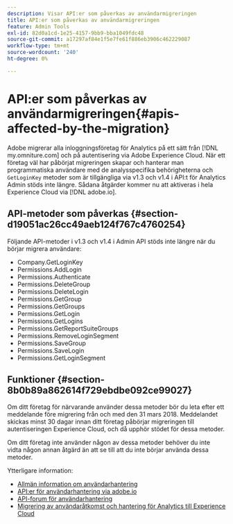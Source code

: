 ```yaml
---
description: Visar API:er som påverkas av användarmigreringen
title: API:er som påverkas av användarmigreringen
feature: Admin Tools
exl-id: 82d0a1cd-1e25-4157-9bb9-bba1049fdc48
source-git-commit: a17297af84e1f5e7fe61f886eb3906c462229087
workflow-type: tm+mt
source-wordcount: '240'
ht-degree: 0%

---
```


# API:er som påverkas av användarmigreringen{#apis-affected-by-the-migration}

Adobe migrerar alla inloggningsföretag för Analytics på ett sätt från [!DNL my.omniture.com] och på autentisering via Adobe Experience Cloud. När ett företag väl har påbörjat migreringen skapar och hanterar man programmatiska användare med de analysspecifika behörigheterna och `GetLoginKey` metoder som är tillgängliga via v1.3 och v1.4 i API:t för Analytics Admin stöds inte längre. Sådana åtgärder kommer nu att aktiveras i hela Experience Cloud via [!DNL adobe.io].

## API-metoder som påverkas {#section-d19051ac26cc49aeb124f767c4760254}

Följande API-metoder i v1.3 och v1.4 i Admin API stöds inte längre när du börjar migrera användare:

* Company.GetLoginKey
* Permissions.AddLogin
* Permissions.Authenticate
* Permissions.DeleteGroup
* Permissions.DeleteLogin
* Permissions.GetGroup
* Permissions.GetGroups
* Permissions.GetLogin
* Permissions.GetLogins
* Permissions.GetReportSuiteGroups
* Permissions.RemoveLoginSegment
* Permissions.SaveGroup
* Permissions.SaveLogin
* Permissions.GetLoginSegment

## Funktioner {#section-8b0b89a862614f729ebdbe092ce99027}

Om ditt företag för närvarande använder dessa metoder bör du leta efter ett meddelande före migrering från och med den 31 mars 2018. Meddelandet skickas minst 30 dagar innan ditt företag påbörjar migreringen till autentiseringen Experience Cloud, och då upphör stödet för dessa metoder.

Om ditt företag inte använder någon av dessa metoder behöver du inte vidta någon annan åtgärd än att se till att du inte börjar använda dessa metoder.

Ytterligare information:

* [Allmän information om användarhantering](https://helpx.adobe.com/enterprise/help/users.html)
* [API:er för användarhantering via adobe.io](https://developer.adobe.com/UMAPI/)
* [API-forum för användarhantering](https://community.adobe.com/t5/enterprise-teams/bd-p/enterprise-and-teams)
* [Migrering av användaråtkomst och hantering för Analytics till Experience Cloud](https://experienceleague.adobe.com/docs/analytics/admin/user-product-management/user-management/migrate-users/c-migration-tool.html)
